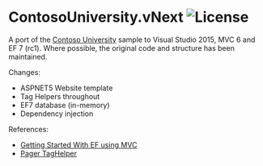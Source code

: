 # ContosoUniversity.vNext ![License](https://img.shields.io/badge/license-MIT-blue.svg?style=flat-square)

A port of the [Contoso University](https://www.asp.net/mvc/overview/getting-started/getting-started-with-ef-using-mvc) sample to Visual
Studio 2015, MVC 6 and EF 7 (rc1). Where possible, the original code and structure has been maintained.

Changes:

* ASPNET5 Website template
* Tag Helpers throughout
* EF7 database (in-memory)
* Dependency injection

References:

* [Getting Started With EF using MVC](https://www.asp.net/mvc/overview/getting-started/getting-started-with-ef-using-mvc)
* [Pager TagHelper](http://www.github.com/simonray/acme.helpers)
